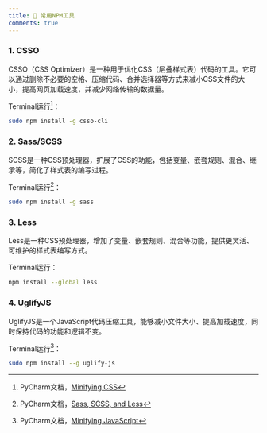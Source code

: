 ```yaml
---
title: 🐔 常用NPM工具
comments: true
---
```


### 1. CSSO

CSSO（CSS Optimizer）是一种用于优化CSS（层叠样式表）代码的工具。它可以通过删除不必要的空格、压缩代码、合并选择器等方式来减小CSS文件的大小，提高网页加载速度，并减少网络传输的数据量。

Terminal运行[^1]：

```bash
sudo npm install -g csso-cli
```

### 2. Sass/SCSS

SCSS是一种CSS预处理器，扩展了CSS的功能，包括变量、嵌套规则、混合、继承等，简化了样式表的编写过程。

Terminal运行[^2]：

```bash
sudo npm install -g sass
```

### 3. Less

Less是一种CSS预处理器，增加了变量、嵌套规则、混合等功能，提供更灵活、可维护的样式表编写方式。

Terminal运行：

```bash
npm install --global less
```

### 4. UglifyJS

UglifyJS是一个JavaScript代码压缩工具，能够减小文件大小、提高加载速度，同时保持代码的功能和逻辑不变。

Terminal运行[^3]：

```bash
sudo npm install --g uglify-js
```


[^1]: PyCharm文档，[Minifying CSS](https://www.jetbrains.com/help/pycharm/compressing-css.html#css_before_you_start)
[^2]: PyCharm文档，[Sass, SCSS, and Less](https://www.jetbrains.com/help/pycharm/transpiling-sass-less-and-scss-to-css.html)
[^3]: PyCharm文档，[Minifying JavaScript](https://www.jetbrains.com/help/pycharm/minifying-javascript.html)

